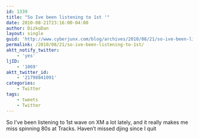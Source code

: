 ```yaml
---
id: 1339
title: "So Ive been listening to 1st '"
date: 2010-08-21T23:16:00-04:00
author: DizkoDan
layout: single
guid: 'http://www.cyberjunx.com/blog/archives/2010/08/21/so-ive-been-listening-to-1st/'
permalink: /2010/08/21/so-ive-been-listening-to-1st/
aktt_notify_twitter:
    - 'yes'
ljID:
    - '1069'
aktt_twitter_id:
    - '21798841091'
categories:
    - Twitter
tags:
    - tweets
    - Twitter
---
```


So I’ve been listening to 1st wave on XM a lot lately, and it really makes me miss spinning 80s at Tracks. Haven’t missed djing since I quit